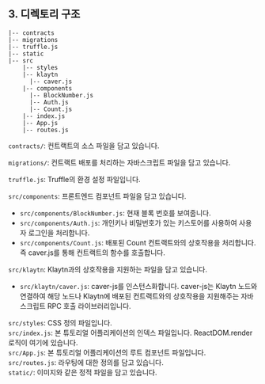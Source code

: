 ## 3. 디렉토리 구조

    |-- contracts
    |-- migrations
    |-- truffle.js
    |-- static  
    |-- src  
        |-- styles
        |-- klaytn
          |-- caver.js
        |-- components
          |-- BlockNumber.js
          |-- Auth.js
          |-- Count.js
        |-- index.js
        |-- App.js
        |-- routes.js
    

`contracts/`: 컨트랙트의 소스 파일을 담고 있습니다.

`migrations/`: 컨트랙트 배포를 처리하는 자바스크립트 파일을 담고 있습니다.

`truffle.js`: Truffle의 환경 설정 파일입니다.

`src/components`: 프론트엔드 컴포넌트 파일을 담고 있습니다.

* `src/components/BlockNumber.js`: 현재 블록 번호를 보여줍니다. 
* `src/components/Auth.js`: 개인키나 비밀번호가 있는 키스토어를 사용하여 사용자 로그인을 처리합니다.
* `src/components/Count.js`: 배포된 Count 컨트랙트와의 상호작용을 처리합니다. 즉 caver.js를 통해 컨트랙트의 함수를 호출합니다. 

`src/klaytn`: Klaytn과의 상호작용을 지원하는 파일을 담고 있습니다.

* `src/klaytn/caver.js`: caver-js를 인스턴스화합니다. caver-js는 Klaytn 노드와 연결하여 해당 노드나 Klaytn에 배포된 컨트랙트와의 상호작용을 지원해주는 자바스크립트 RPC 호출 라이브러리입니다.

`src/styles`: CSS 정의 파일입니다.  
`src/index.js`: 본 튜토리얼 어플리케이션의 인덱스 파일입니다. ReactDOM.render 로직이 여기에 있습니다.  
`src/App.js`: 본 튜토리얼 어플리케이션의 루트 컴포넌트 파일입니다.  
`src/routes.js`: 라우팅에 대한 정의를 담고 있습니다.  
`static/`: 이미지와 같은 정적 파일을 담고 있습니다.